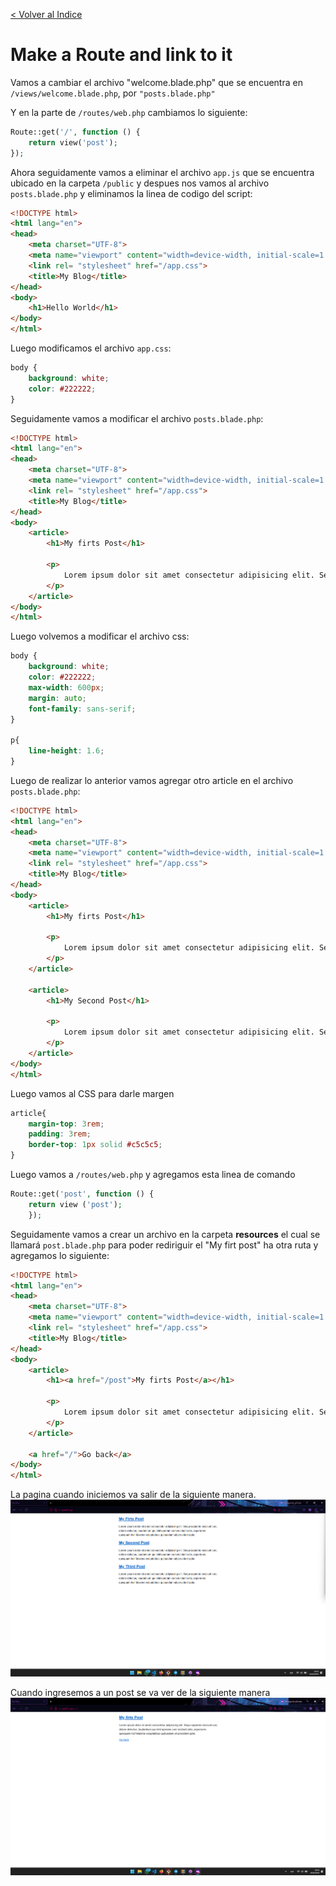 [< Volver al Indice](/Docs/readme.md/)

# Make a Route and link to it

Vamos a cambiar el archivo "welcome.blade.php" que se encuentra en `/views/welcome.blade.php`, por `"posts.blade.php"`

Y en la parte de `/routes/web.php` cambiamos lo siguiente:

```php
Route::get('/', function () {
    return view('post');
});
```

Ahora seguidamente vamos a eliminar el archivo `app.js` que se encuentra ubicado en la carpeta `/public` y despues nos vamos al archivo `posts.blade.php` y eliminamos la linea de codigo del script:

```html
<!DOCTYPE html>
<html lang="en">
<head>
    <meta charset="UTF-8">
    <meta name="viewport" content="width=device-width, initial-scale=1.0">
    <link rel= "stylesheet" href="/app.css">
    <title>My Blog</title>
</head>
<body>
    <h1>Hello World</h1>
</body>
</html>
```

Luego modificamos el archivo `app.css`:

```css
body {
    background: white;
    color: #222222;
}
```

Seguidamente vamos a modificar el archivo `posts.blade.php`:

```html
<!DOCTYPE html>
<html lang="en">
<head>
    <meta charset="UTF-8">
    <meta name="viewport" content="width=device-width, initial-scale=1.0">
    <link rel= "stylesheet" href="/app.css">
    <title>My Blog</title>
</head>
<body>
    <article>
        <h1>My firts Post</h1>

        <p>
            Lorem ipsum dolor sit amet consectetur adipisicing elit. Sequi sapiente nesciunt iure, dolore delectus, laudantium qui nihil aperiam cum incidunt odio, asperiores quisquam hic! Maxime voluptatibus quibusdam sit provident optio.
        </p>
    </article>
</body>
</html>
```

Luego volvemos a modificar el archivo css:

```css
body {
    background: white;
    color: #222222;
    max-width: 600px;
    margin: auto;
    font-family: sans-serif;
}

p{
    line-height: 1.6;
}
```

Luego de realizar lo anterior vamos agregar otro article en el archivo `posts.blade.php`:

```html
<!DOCTYPE html>
<html lang="en">
<head>
    <meta charset="UTF-8">
    <meta name="viewport" content="width=device-width, initial-scale=1.0">
    <link rel= "stylesheet" href="/app.css">
    <title>My Blog</title>
</head>
<body>
    <article>
        <h1>My firts Post</h1>

        <p>
            Lorem ipsum dolor sit amet consectetur adipisicing elit. Sequi sapiente nesciunt iure, dolore delectus, laudantium qui nihil aperiam cum incidunt odio, asperiores quisquam hic! Maxime voluptatibus quibusdam sit provident optio.
        </p>
    </article>

    <article>
        <h1>My Second Post</h1>

        <p>
            Lorem ipsum dolor sit amet consectetur adipisicing elit. Sequi sapiente nesciunt iure, dolore delectus, laudantium qui nihil aperiam cum incidunt odio, asperiores quisquam hic! Maxime voluptatibus quibusdam sit provident optio.
        </p>
    </article>
</body>
</html>
```

Luego vamos al CSS para darle margen

```css
article{
    margin-top: 3rem;
    padding: 3rem;
    border-top: 1px solid #c5c5c5; 
}
```

Luego vamos a `/routes/web.php` y agregamos esta linea de comando

```php
Route::get('post', function () {
    return view ('post');
    });
```

Seguidamente vamos a crear un archivo en la carpeta **resources** el cual se llamará `post.blade.php` para poder rediriguir el "My firt post" ha otra ruta y agregamos lo siguiente:

```html
<!DOCTYPE html>
<html lang="en">
<head>
    <meta charset="UTF-8">
    <meta name="viewport" content="width=device-width, initial-scale=1.0">
    <link rel= "stylesheet" href="/app.css">
    <title>My Blog</title>
</head>
<body>
    <article>
        <h1><a href="/post">My firts Post</a></h1>

        <p>
            Lorem ipsum dolor sit amet consectetur adipisicing elit. Sequi sapiente nesciunt iure, dolore delectus, laudantium qui nihil aperiam cum incidunt odio, asperiores quisquam hic! Maxime voluptatibus quibusdam sit provident optio.
        </p>
    </article>

    <a href="/">Go back</a>
</body>
</html>
```

La pagina cuando iniciemos va salir de la siguiente manera.
![Vista Inicial](images/7.2%20posts.png)

Cuando ingresemos a un post se va ver de la siguiente manera
![Vista Inicial](images/7.2%20post.png)